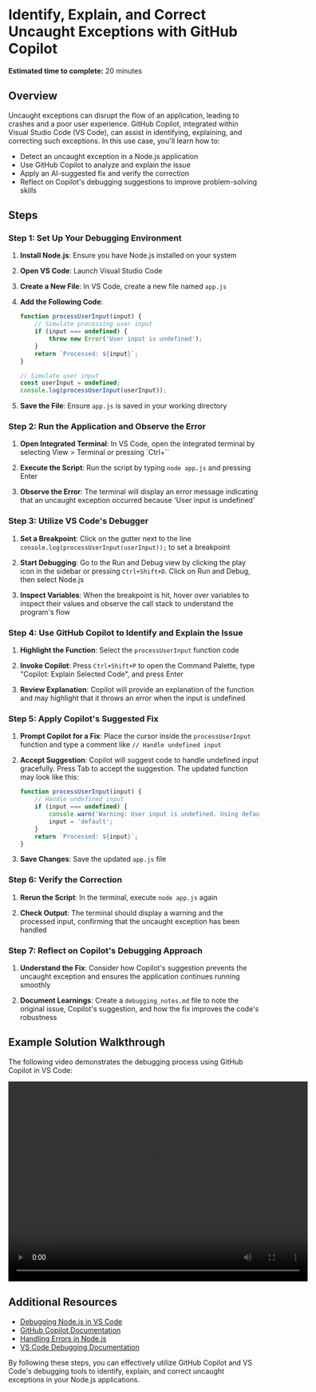 # Identify, Explain, and Correct Uncaught Exceptions with GitHub Copilot

**Estimated time to complete:** 20 minutes

## Overview

Uncaught exceptions can disrupt the flow of an application, leading to crashes and a poor user experience. GitHub Copilot, integrated within Visual Studio Code (VS Code), can assist in identifying, explaining, and correcting such exceptions. In this use case, you'll learn how to:

- Detect an uncaught exception in a Node.js application
- Use GitHub Copilot to analyze and explain the issue
- Apply an AI-suggested fix and verify the correction
- Reflect on Copilot's debugging suggestions to improve problem-solving skills

## Steps

### Step 1: Set Up Your Debugging Environment

1. **Install Node.js**: Ensure you have Node.js installed on your system

2. **Open VS Code**: Launch Visual Studio Code

3. **Create a New File**: In VS Code, create a new file named `app.js`

4. **Add the Following Code**:

    ```javascript
    function processUserInput(input) {
        // Simulate processing user input
        if (input === undefined) {
            throw new Error('User input is undefined');
        }
        return `Processed: ${input}`;
    }

    // Simulate user input
    const userInput = undefined;
    console.log(processUserInput(userInput));
    ```

5. **Save the File**: Ensure `app.js` is saved in your working directory

### Step 2: Run the Application and Observe the Error

1. **Open Integrated Terminal**: In VS Code, open the integrated terminal by selecting View > Terminal or pressing `Ctrl+``

2. **Execute the Script**: Run the script by typing `node app.js` and pressing Enter

3. **Observe the Error**: The terminal will display an error message indicating that an uncaught exception occurred because 'User input is undefined'

### Step 3: Utilize VS Code's Debugger

1. **Set a Breakpoint**: Click on the gutter next to the line `console.log(processUserInput(userInput));` to set a breakpoint

2. **Start Debugging**: Go to the Run and Debug view by clicking the play icon in the sidebar or pressing `Ctrl+Shift+D`. Click on Run and Debug, then select Node.js

3. **Inspect Variables**: When the breakpoint is hit, hover over variables to inspect their values and observe the call stack to understand the program's flow

### Step 4: Use GitHub Copilot to Identify and Explain the Issue

1. **Highlight the Function**: Select the `processUserInput` function code

2. **Invoke Copilot**: Press `Ctrl+Shift+P` to open the Command Palette, type "Copilot: Explain Selected Code", and press Enter

3. **Review Explanation**: Copilot will provide an explanation of the function and may highlight that it throws an error when the input is undefined

### Step 5: Apply Copilot's Suggested Fix

1. **Prompt Copilot for a Fix**: Place the cursor inside the `processUserInput` function and type a comment like `// Handle undefined input`

2. **Accept Suggestion**: Copilot will suggest code to handle undefined input gracefully. Press Tab to accept the suggestion. The updated function may look like this:

    ```javascript
    function processUserInput(input) {
        // Handle undefined input
        if (input === undefined) {
            console.warn('Warning: User input is undefined. Using default value.');
            input = 'default';
        }
        return `Processed: ${input}`;
    }
    ```

3. **Save Changes**: Save the updated `app.js` file

### Step 6: Verify the Correction

1. **Rerun the Script**: In the terminal, execute `node app.js` again

2. **Check Output**: The terminal should display a warning and the processed input, confirming that the uncaught exception has been handled

### Step 7: Reflect on Copilot's Debugging Approach

1. **Understand the Fix**: Consider how Copilot's suggestion prevents the uncaught exception and ensures the application continues running smoothly

2. **Document Learnings**: Create a `debugging_notes.md` file to note the original issue, Copilot's suggestion, and how the fix improves the code's robustness

## Example Solution Walkthrough

The following video demonstrates the debugging process using GitHub Copilot in VS Code:

<p align="center">
  <video width="600" height="400" controls>
    <source src="debugging_with_copilot.mp4" type="video/mp4">
  </video>
</p>

## Additional Resources

- [Debugging Node.js in VS Code](https://code.visualstudio.com/docs/nodejs/nodejs-debugging)
- [GitHub Copilot Documentation](https://docs.github.com/en/copilot)
- [Handling Errors in Node.js](https://nodejs.org/en/learn/error-handling)
- [VS Code Debugging Documentation](https://code.visualstudio.com/docs/editor/debugging)

By following these steps, you can effectively utilize GitHub Copilot and VS Code's debugging tools to identify, explain, and correct uncaught exceptions in your Node.js applications.